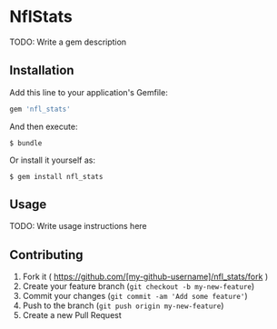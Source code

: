 # NflStats

TODO: Write a gem description

## Installation

Add this line to your application's Gemfile:

```ruby
gem 'nfl_stats'
```

And then execute:

    $ bundle

Or install it yourself as:

    $ gem install nfl_stats

## Usage

TODO: Write usage instructions here

## Contributing

1. Fork it ( https://github.com/[my-github-username]/nfl_stats/fork )
2. Create your feature branch (`git checkout -b my-new-feature`)
3. Commit your changes (`git commit -am 'Add some feature'`)
4. Push to the branch (`git push origin my-new-feature`)
5. Create a new Pull Request
